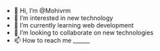- 👋 Hi, I’m @Mohivrm
- 👀 I’m interested in new technology 
- 🌱 I’m currently learning web development 
- 💞️ I’m looking to collaborate on new technologies 
- 📫 How to reach me  ______


